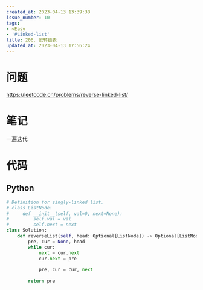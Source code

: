 ```yaml
---
created_at: 2023-04-13 13:39:38
issue_number: 10
tags:
- ~Easy
- '#Linked-list'
title: 206. 反转链表
updated_at: 2023-04-13 17:56:24
---
```


# 问题

https://leetcode.cn/problems/reverse-linked-list/

# 笔记

一遍迭代

# 代码

## Python

```python
# Definition for singly-linked list.
# class ListNode:
#     def __init__(self, val=0, next=None):
#         self.val = val
#         self.next = next
class Solution:
    def reverseList(self, head: Optional[ListNode]) -> Optional[ListNode]:
        pre, cur = None, head
        while cur:
            next = cur.next
            cur.next = pre
            
            pre, cur = cur, next
            
        return pre
```